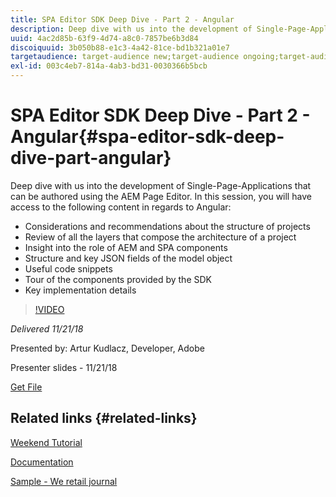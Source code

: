 ```yaml
---
title: SPA Editor SDK Deep Dive - Part 2 - Angular
description: Deep dive with us into the development of Single-Page-Applications that can be authored using the AEM Page Editor.
uuid: 4ac2d85b-63f9-4d74-a8c0-7857be6b3d84
discoiquuid: 3b050b88-e1c3-4a42-81ce-bd1b321a01e7
targetaudience: target-audience new;target-audience ongoing;target-audience upgrader
exl-id: 003c4eb7-814a-4ab3-bd31-0030366b5bcb
---
```

# SPA Editor SDK Deep Dive - Part 2 - Angular{#spa-editor-sdk-deep-dive-part-angular}

Deep dive with us into the development of Single-Page-Applications that can be authored using the AEM Page Editor. In this session, you will have access to the following content in regards to Angular:

* Considerations and recommendations about the structure of projects
* Review of all the layers that compose the architecture of a project
* Insight into the role of AEM and SPA components
* Structure and key JSON fields of the model object
* Useful code snippets
* Tour of the components provided by the SDK
* Key implementation details

>[!VIDEO](https://video.tv.adobe.com/v/25503/?quality-9)

*Delivered 11/21/18*

Presented by: Artur Kudlacz, Developer, Adobe

Presenter slides - 11/21/18

[Get File](assets/aem-gems-aem-spaeditorangular-112118.pdf)

## Related links {#related-links}

[Weekend Tutorial](https://experienceleague.adobe.com/docs/experience-manager-learn/getting-started-wknd-tutorial-develop/overview.html)

[Documentation](https://helpx.adobe.com/experience-manager/6-4/sites/developing/using/spa-overview.html)

[Sample - We retail journal](https://github.com/adobe/aem-sample-we-retail-journal)

<!--
[Get back to the Overview](https://helpx.adobe.com/experience-manager/kt/eseminars/gems/aem-index.html)
-->
